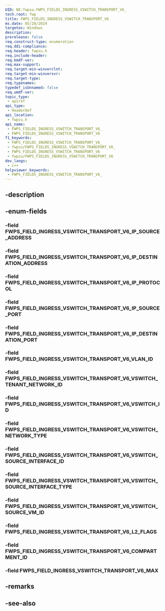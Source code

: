 ```yaml
---
UID: NE:fwpsu.FWPS_FIELDS_INGRESS_VSWITCH_TRANSPORT_V6_
tech.root: fwp
title: FWPS_FIELDS_INGRESS_VSWITCH_TRANSPORT_V6
ms.date: 05/20/2024
targetos: Windows
description: 
prerelease: false
req.construct-type: enumeration
req.ddi-compliance: 
req.header: fwpsu.h
req.include-header: 
req.kmdf-ver: 
req.max-support: 
req.target-min-winverclnt: 
req.target-min-winversvr: 
req.target-type: 
req.typenames: 
typedef_isUnnamed: false
req.umdf-ver: 
topic_type:
 - apiref
api_type:
 - HeaderDef
api_location:
 - fwpsu.h
api_name:
 - FWPS_FIELDS_INGRESS_VSWITCH_TRANSPORT_V6_
 - FWPS_FIELDS_INGRESS_VSWITCH_TRANSPORT_V6
f1_keywords:
 - FWPS_FIELDS_INGRESS_VSWITCH_TRANSPORT_V6_
 - fwpsu/FWPS_FIELDS_INGRESS_VSWITCH_TRANSPORT_V6_
 - FWPS_FIELDS_INGRESS_VSWITCH_TRANSPORT_V6
 - fwpsu/FWPS_FIELDS_INGRESS_VSWITCH_TRANSPORT_V6
dev_langs:
 - c++
helpviewer_keywords:
 - FWPS_FIELDS_INGRESS_VSWITCH_TRANSPORT_V6_
---
```


## -description

## -enum-fields

### -field FWPS_FIELD_INGRESS_VSWITCH_TRANSPORT_V6_IP_SOURCE_ADDRESS

### -field FWPS_FIELD_INGRESS_VSWITCH_TRANSPORT_V6_IP_DESTINATION_ADDRESS

### -field FWPS_FIELD_INGRESS_VSWITCH_TRANSPORT_V6_IP_PROTOCOL

### -field FWPS_FIELD_INGRESS_VSWITCH_TRANSPORT_V6_IP_SOURCE_PORT

### -field FWPS_FIELD_INGRESS_VSWITCH_TRANSPORT_V6_IP_DESTINATION_PORT

### -field FWPS_FIELD_INGRESS_VSWITCH_TRANSPORT_V6_VLAN_ID

### -field FWPS_FIELD_INGRESS_VSWITCH_TRANSPORT_V6_VSWITCH_TENANT_NETWORK_ID

### -field FWPS_FIELD_INGRESS_VSWITCH_TRANSPORT_V6_VSWITCH_ID

### -field FWPS_FIELD_INGRESS_VSWITCH_TRANSPORT_V6_VSWITCH_NETWORK_TYPE

### -field FWPS_FIELD_INGRESS_VSWITCH_TRANSPORT_V6_VSWITCH_SOURCE_INTERFACE_ID

### -field FWPS_FIELD_INGRESS_VSWITCH_TRANSPORT_V6_VSWITCH_SOURCE_INTERFACE_TYPE

### -field FWPS_FIELD_INGRESS_VSWITCH_TRANSPORT_V6_VSWITCH_SOURCE_VM_ID

### -field FWPS_FIELD_INGRESS_VSWITCH_TRANSPORT_V6_L2_FLAGS

### -field FWPS_FIELD_INGRESS_VSWITCH_TRANSPORT_V6_COMPARTMENT_ID

### -field FWPS_FIELD_INGRESS_VSWITCH_TRANSPORT_V6_MAX

## -remarks

## -see-also

